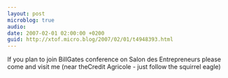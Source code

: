 ```yaml
---
layout: post
microblog: true
audio: 
date: 2007-02-01 02:00:00 +0200
guid: http://xtof.micro.blog/2007/02/01/t4948393.html
---
```

If you plan to join BillGates conference on Salon des Entrepreneurs please come and visit me (near theCredit Agricole - just follow the squirrel eagle)
